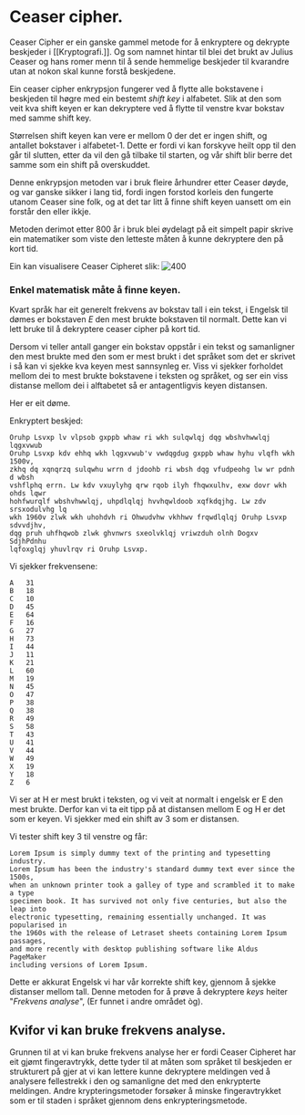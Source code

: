 # Ceaser cipher.

Ceaser Cipher er ein ganske gammel metode for å enkryptere og dekrypte beskjeder i [[Kryptografi.]]. Og som namnet hintar til blei det brukt av Julius Ceaser og hans romer menn til å sende hemmelige beskjeder til kvarandre utan at nokon skal kunne forstå beskjedene.


Ein ceaser cipher enkrypsjon fungerer ved å flytte alle bokstavene i beskjeden til høgre med ein bestemt *shift key* i alfabetet. Slik at den som veit kva shift keyen er kan dekryptere ved å flytte til venstre kvar bokstav med samme shift key.

Størrelsen shift keyen kan vere er mellom $0$ der det er ingen shift, og antallet bokstaver i alfabetet-1. Dette er fordi vi kan forskyve heilt opp til den går til slutten, etter da vil den gå tilbake til starten, og vår shift blir berre det samme som ein shift på overskuddet.

Denne enkrypsjon metoden var i bruk fleire århundrer etter Ceaser døyde, og var ganske sikker i lang tid, fordi ingen forstod korleis den fungerte utanom Ceaser sine folk, og at det tar litt å finne shift keyen uansett om ein forstår den eller ikkje.

Metoden derimot etter 800 år i bruk blei øydelagt på eit simpelt papir skrive ein matematiker som viste den letteste måten å kunne dekryptere den på kort tid.


Ein kan visualisere Ceaser Cipheret slik:
![400](https://i.stack.imgur.com/Btyp1.png)


### Enkel matematisk måte å finne keyen.
Kvart språk har eit generelt frekvens av bokstav tall i ein tekst, i Engelsk til dømes er bokstaven $E$ den mest brukte bokstaven til normalt. Dette kan vi lett bruke til å dekryptere ceaser cipher på kort tid.

Dersom vi teller antall ganger ein bokstav oppstår i ein tekst og samanligner den mest brukte med den som er mest brukt i det språket som det er skrivet i så kan vi sjekke kva keyen mest sannsynleg er. Viss vi sjekker forholdet mellom dei to mest brukte bokstavene i teksten og språket, og ser ein viss distanse mellom dei i alftabetet så er antagentligvis keyen distansen.

Her er eit døme.

Enkryptert beskjed:
```
Oruhp Lsvxp lv vlpsob gxppb whaw ri wkh sulqwlqj dqg wbshvhwwlqj lqgxvwub
Oruhp Lsvxp kdv ehhq wkh lqgxvwub'v vwdqgdug gxppb whaw hyhu vlqfh wkh 1500v,
zkhq dq xqnqrzq sulqwhu wrrn d jdoohb ri wbsh dqg vfudpeohg lw wr pdnh d wbsh
vshflphq errn. Lw kdv vxuylyhg qrw rqob ilyh fhqwxulhv, exw dovr wkh ohds lqwr
hohfwurqlf wbshvhwwlqj, uhpdlqlqj hvvhqwldoob xqfkdqjhg. Lw zdv srsxodulvhg lq
wkh 1960v zlwk wkh uhohdvh ri Ohwudvhw vkhhwv frqwdlqlqj Oruhp Lsvxp sdvvdjhv,
dqg pruh uhfhqwob zlwk ghvnwrs sxeolvklqj vriwzduh olnh Dogxv SdjhPdnhu
lqfoxglqj yhuvlrqv ri Oruhp Lsvxp.
```

Vi sjekker frekvensene:
```
A	31
B	18
C	10
D	45
E	64
F	16
G	27
H	73
I	44
J	11
K	21
L	60
M	19
N	45
O	47
P	38
Q	38
R	49
S	58
T	43
U	41
V	44
W	49
X	19
Y	18
Z	6
```

Vi ser at H er mest brukt i teksten, og vi veit at normalt i engelsk er E den mest brukte. Derfor kan vi ta eit tipp på at distansen mellom E og H er det som er keyen. Vi sjekker med ein shift av 3 som er distansen.


Vi tester shift key 3 til venstre og får:

```
Lorem Ipsum is simply dummy text of the printing and typesetting industry.
Lorem Ipsum has been the industry's standard dummy text ever since the 1500s,
when an unknown printer took a galley of type and scrambled it to make a type
specimen book. It has survived not only five centuries, but also the leap into
electronic typesetting, remaining essentially unchanged. It was popularised in
the 1960s with the release of Letraset sheets containing Lorem Ipsum passages,
and more recently with desktop publishing software like Aldus PageMaker
including versions of Lorem Ipsum.
```

Dette er akkurat Engelsk vi har vår korrekte shift key, gjennom å sjekke distanser mellom tall.
Denne metoden for å prøve å dekryptere *keys* heiter "*Frekvens analyse*", (Er funnet i andre området òg).

## Kvifor vi kan bruke frekvens analyse.

Grunnen til at vi kan bruke frekvens analyse her er fordi Ceaser Cipheret har eit gjømt fingeravtrykk, dette tyder til at måten som språket til beskjeden er strukturert på gjer at vi kan lettere kunne dekryptere meldingen ved å analysere fellestrekk i den og samanligne det med den enkrypterte meldingen. Andre krypteringsmetoder forsøker å minske fingeravtrykket som er til staden i språket gjennom dens enkrypteringsmetode.
